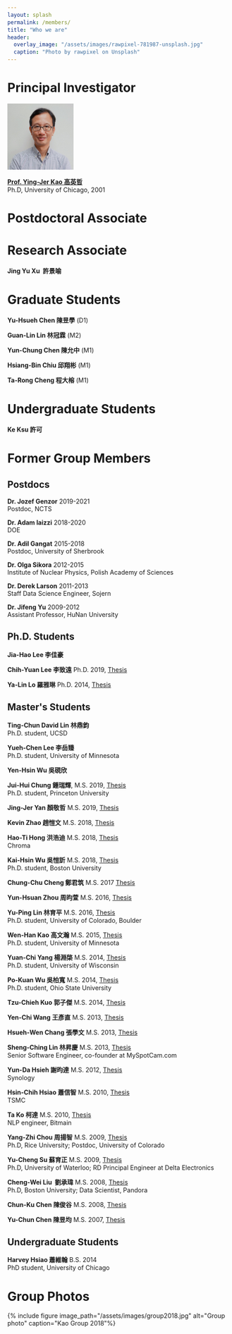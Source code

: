 ```yaml
---
layout: splash
permalink: /members/
title: "Who we are"
header:
  overlay_image: "/assets/images/rawpixel-781987-unsplash.jpg"
  caption: "Photo by rawpixel on Unsplash"
---
```



# Principal Investigator

 <img src="/assets/images/Me2021.jpg" height="150px" width="150px"  >

  [**Prof. Ying-Jer Kao 高英哲**](/yingjerkao/) <br> Ph.D, University of Chicago, 2001


# Postdoctoral Associate


# Research Associate

**Jing Yu Xu  許景喻**

# Graduate Students


**Yu-Hsueh Chen 陳昱學** (D1)

**Guan-Lin Lin 林冠霖** (M2)

**Yun-Chung Chen 陳允中** (M1)

**Hsiang-Bin Chiu 邱翔彬** (M1)

**Ta-Rong Cheng 程大榕** (M1)

# Undergraduate Students

**Ke Ksu 許可**

# Former Group Members

## Postdocs

**Dr. Jozef Genzor** 2019-2021 <br> Postdoc, NCTS

**Dr. Adam Iaizzi** 2018-2020 <br> DOE

**Dr. Adil Gangat** 2015-2018 <br> Postdoc, University of Sherbrook

**Dr. Olga Sikora** 2012-2015 <br> Institute of Nuclear Physics, Polish Academy of Sciences

**Dr. Derek Larson** 2011-2013 <br> Staff Data Science Engineer, Sojern

**Dr. Jifeng Yu** 2009-2012 <br> Assistant Professor, HuNan University

## Ph.D. Students

**Jia-Hao Lee 李佳豪** 

**Chih-Yuan Lee 李致遠** Ph.D. 2019, [Thesis](http://www.airitilibrary.com/Publication/alDetailedMesh1?DocID=U0001-1308201923354000)

**Ya-Lin Lo 羅雅琳** Ph.D. 2014, [Thesis](http://www.airitilibrary.com/Publication/alDetailedMesh1?DocID=U0001-1402201413393700)

## Master's Students

**Ting-Chun David Lin 林鼎鈞** <br> Ph.D. student, UCSD

**Yueh-Chen Lee 李岳臻** <br> Ph.D. student, University of Minnesota

**Yen-Hsin Wu 吳硯欣**

**Jui-Hui Chung 鍾瑞輝**, M.S. 2019, [Thesis](http://www.airitilibrary.com/Publication/alDetailedMesh1?DocID=U0001-1308201911222900) <br> Ph.D. student, Princeton University

**Jing-Jer Yan 顏敬哲** M.S. 2019, [Thesis](http://www.airitilibrary.com/Publication/alDetailedMesh1?DocID=U0001-1108201922360300)

**Kevin Zhao 趙愷文** M.S. 2018, [Thesis](http://www.airitilibrary.com/Publication/alDetailedMesh1?DocID=U0001-3007201823591500)

**Hao-Ti Hong 洪浩迪** M.S. 2018, [Thesis](http://www.airitilibrary.com/Publication/alDetailedMesh1?DocID=U0001-0808201814024600) <br> Chroma

**Kai-Hsin Wu 吳愷訢** M.S. 2018, [Thesis](http://www.airitilibrary.com/Publication/alDetailedMesh1?DocID=U0001-2307201812462500) <br> Ph.D. student, Boston University

**Chung-Chu Cheng 鄭君筑** M.S. 2017 [Thesis](http://www.airitilibrary.com/Publication/alDetailedMesh1?DocID=U0001-2707201717374800)

**Yun-Hsuan Zhou 周昀萱** M.S. 2016, [Thesis](http://www.airitilibrary.com/Publication/alDetailedMesh1?DocID=U0001-0408201615520800)

**Yu-Ping Lin 林育平** M.S. 2016, [Thesis](http://www.airitilibrary.com/Publication/alDetailedMesh1?DocID=U0001-0507201611483500)<br> Ph.D. student, University of Colorado, Boulder

**Wen-Han Kao 高文瀚** M.S. 2015, [Thesis](http://www.airitilibrary.com/Publication/alDetailedMesh1?DocID=U0001-1708201507570100) <br> Ph.D. student, University of Minnesota

**Yuan-Chi Yang 楊淵棨** M.S. 2014, [Thesis](http://www.airitilibrary.com/Publication/alDetailedMesh1?DocID=U0001-1106201410543500) <br> Ph.D. student, University of Wisconsin

**Po-Kuan Wu 吳柏寬** M.S. 2014, [Thesis](http://www.airitilibrary.com/Publication/alDetailedMesh1?DocID=U0001-2907201416455600) <br> Ph.D. student, Ohio State University

**Tzu-Chieh Kuo 郭子傑** M.S. 2014, [Thesis](http://www.airitilibrary.com/Publication/alDetailedMesh1?DocID=U0001-2607201416193500)

**Yen-Chi Wang 王彥直** M.S. 2013, [Thesis](http://www.airitilibrary.com/Publication/alDetailedMesh1?DocID=U0001-1807201310040000)

**Hsueh-Wen Chang 張學文** M.S. 2013, [Thesis](http://www.airitilibrary.com/Publication/alDetailedMesh1?DocID=U0001-1406201322471000)

**Sheng-Ching Lin 林昇慶** M.S. 2013, [Thesis](http://www.airitilibrary.com/Publication/alDetailedMesh1?DocID=U0001-2506201315335600) <br> Senior Software Engineer, co-founder at MySpotCam.com

**Yun-Da Hsieh 謝昀達** M.S. 2012, [Thesis](http://www.airitilibrary.com/Publication/alDetailedMesh1?DocID=U0001-0908201218425500) <br> Synology

**Hsin-Chih Hsiao 蕭信智** M.S. 2010, [Thesis](http://www.airitilibrary.com/Publication/alDetailedMesh1?DocID=U0001-1201201018182300) <br> TSMC

**Ta Ko 柯達** M.S. 2010, [Thesis](http://www.airitilibrary.com/Publication/alDetailedMesh1?DocID=U0001-2907201018154700) <br> NLP engineer, Bitmain

**Yang-Zhi Chou 周揚智** M.S. 2009, [Thesis](http://www.airitilibrary.com/Publication/alDetailedMesh1?DocID=U0001-0907200915541700) <br> Ph.D, Rice University; Postdoc, University of Colorado

**Yu-Cheng Su 蘇育正** M.S. 2009, [Thesis](http://www.airitilibrary.com/Publication/alDetailedMesh1?DocID=U0001-0107200915232600) <br> Ph.D, University of Waterloo; RD Principal Engineer at Delta Electronics

**Cheng-Wei Liu  劉承瑋** M.S. 2008, [Thesis](http://www.airitilibrary.com/Publication/alDetailedMesh1?DocID=U0001-0707200816523200) <br> Ph.D, Boston University; Data Scientist, Pandora

**Chun-Ku Chen 陳俊谷** M.S. 2008, [Thesis](http://www.airitilibrary.com/Publication/alDetailedMesh1?DocID=U0001-2801200819153500)

**Yu-Chun Chen 陳昱均** M.S. 2007, [Thesis](http://www.airitilibrary.com/Publication/alDetailedMesh1?DocID=U0001-0107200710570600)

## Undergraduate Students

**Harvey Hsiao 蕭維翰** B.S. 2014 <br> PhD student, University of Chicago



# Group Photos
{% include figure image_path="/assets/images/group2018.jpg" alt="Group photo" caption="Kao Group 2018"%}

